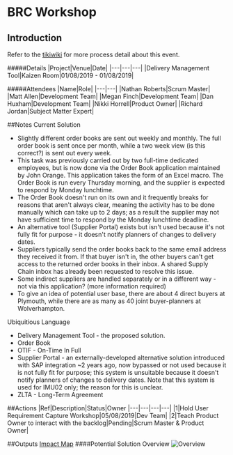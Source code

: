 # **BRC Workshop**

## Introduction
Refer to the [tikiwiki](http://plymweb.goodrich.root.local/tikiwiki/sw_scrum_sprintzerotwo_brcworkshop) for more process detail about this event.

#####Details
|Project|Venue|Date|
|---|---|---|
|Delivery Management Tool|Kaizen Room|01/08/2019 - 01/08/2019|

#####Attendees
|Name|Role|
|---|---|
|Nathan Roberts|Scrum Master|
|Matt Allen|Development Team|
|Megan Finch|Development Team|
|Dan Huxham|Development Team|
|Nikki Horrell|Product Owner|
|Richard Jordan|Subject Matter Expert|

##Notes
Current Solution
- Slightly different order books are sent out weekly and monthly. The full order book is sent once per month, while a two week view (is this correct?) is sent out every week.
- This task was previously carried out by two full-time dedicated employees, but is now done via the Order Book application maintained by John Orange. This application takes the form of an Excel macro. The Order Book is run every Thursday morning, and the supplier is expected to respond by Monday lunchtime.
- The Order Book doesn't run on its own and it frequently breaks for reasons that aren't always clear, meaning the activity has to be done manually which can take up to 2 days; as a result the supplier may not have sufficient time to respond by the Monday lunchtime deadline.
- An alternative tool (Supplier Portal) exists but isn't used because it's not fully fit for purpose - it doesn't notify planners of changes to delivery dates.
- Suppliers typically send the order books back to the same email address they received it from. If that buyer isn't in, the other buyers can't get access to the returned order books in their inbox. A shared Supply Chain inbox has already been requested to resolve this issue.
- Some indirect suppliers are handled separately or in a different way - not via this application? (more information required)
- To give an idea of potential user base, there are about 4 direct buyers at Plymouth, while there are as many as 40 joint buyer-planners at Wolverhampton.

Ubiquitious Language
- Delivery Management Tool - the proposed solution.
- Order Book
- OTIF - On-Time In Full
- Supplier Portal - an externally-developed alternative solution introduced with SAP integration ~2 years ago, now bypassed or not used because it is not fully fit for purpose; this system is unsuitable because it doesn't notify planners of changes to delivery dates. Note that this system is used for IMU02 only; the reason for this is unclear.
- ZLTA - Long-Term Agreement

##Actions
|Ref|Description|Status|Owner
|---|---|---|---|
|1|Hold User Requirement Capture Workshop|05/08/2019|Dev Team|
|2|Teach Product Owner to interact with the backlog|Pending|Scrum Master & Product Owner|

##Outputs
[Impact Map](http://ggbpla0i:3638/sites/DevOpsProjects/Delivery%20Management%20Tool/Shared%20Documents/SupplyChain_ImpactMap.xmind)
####Potential Solution Overview
![Overview](http://ggbpla0i:3638/sites/DevOpsProjects/Delivery%20Management%20Tool/Shared%20Documents/BRC_Workshop_Potential_Solution_Overview.jpg)